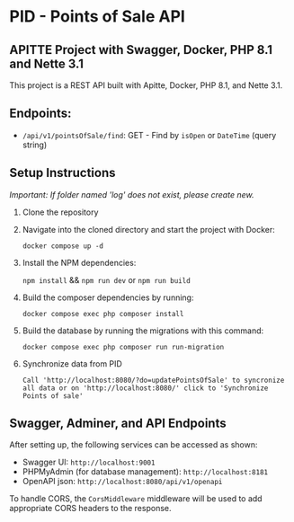 # PID - Points of Sale API
## APITTE Project with Swagger, Docker, PHP 8.1 and Nette 3.1

This project is a REST API built with Apitte, Docker, PHP 8.1, and Nette 3.1.
## Endpoints:
- `/api/v1/pointsOfSale/find`: GET - Find by `isOpen` or `DateTime` (query string)

## Setup Instructions

*Important: If folder named 'log' does not exist, please create new.*

1. Clone the repository

2. Navigate into the cloned directory and start the project with Docker:

   `docker compose up -d`

3. Install the NPM dependencies:

   `npm install` && `npm run dev` or `npm run build`

4. Build the composer dependencies by running:

   `docker compose exec php composer install`

5. Build the database by running the migrations with this command:

   `docker compose exec php composer run run-migration`

6. Synchronize data from PID

   `Call 'http://localhost:8080/?do=updatePointsOfSale' to syncronize all data
    or on 'http://localhost:8080/' click to 'Synchronize Points of sale'`

## Swagger, Adminer, and API Endpoints
After setting up, the following services can be accessed as shown:

- Swagger UI: `http://localhost:9001`
- PHPMyAdmin (for database management): `http://localhost:8181`
- OpenAPI json: `http://localhost:8080/api/v1/openapi`

To handle CORS, the `CorsMiddleware` middleware will be used to add appropriate CORS headers to the response.